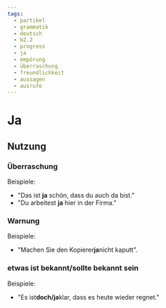 ```yaml
---
tags:
  - partikel
  - grammatik
  - deutsch
  - b2.2
  - progress
  - ja
  - empörung
  - überraschung
  - freundlichkeit
  - aussagen
  - ausrufe
---
```


# Ja

## Nutzung

### Überraschung  

Beispiele:  

- "Das ist **ja** schön, dass du auch da bist."  
- "Du arbeitest **ja** hier in der Firma."  

### Warnung

Beispiele:  

- "Machen Sie den Kopierer**ja**nicht kaputt".  

### etwas ist bekannt/sollte bekannt sein  

Beispiele:

- "Es ist**doch/ja**klar, dass es heute wieder regnet."  
